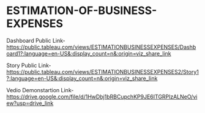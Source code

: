 # ESTIMATION-OF-BUSINESS-EXPENSES  

Dashboard Public Link-https://public.tableau.com/views/ESTIMATIONBUSINESSEXPENSES/Dashboard1?:language=en-US&:display_count=n&:origin=viz_share_link

Story Public Link-https://public.tableau.com/views/ESTIMATIONBUSINESSEXPENSES2/Story1?:language=en-US&:display_count=n&:origin=viz_share_link

Vedio Demonstartion Link-https://drive.google.com/file/d/1HwDbj1bRBCupchKP9JE6ITGRPlzALNeO/view?usp=drive_link
